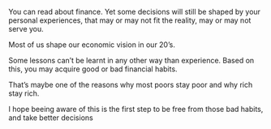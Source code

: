 You can read about finance. Yet some decisions will still be shaped by your personal experiences, that may or may not fit the reality, may or may not serve you. 


Most of us shape our economic vision in our 20’s.

Some lessons can’t be learnt in any other way than experience. Based on this, you may acquire good or bad financial habits. 



That’s maybe one of the reasons why most poors stay poor and why rich stay rich. 

I hope beeing aware of this is the first step to be free from those bad habits, and take better decisions

